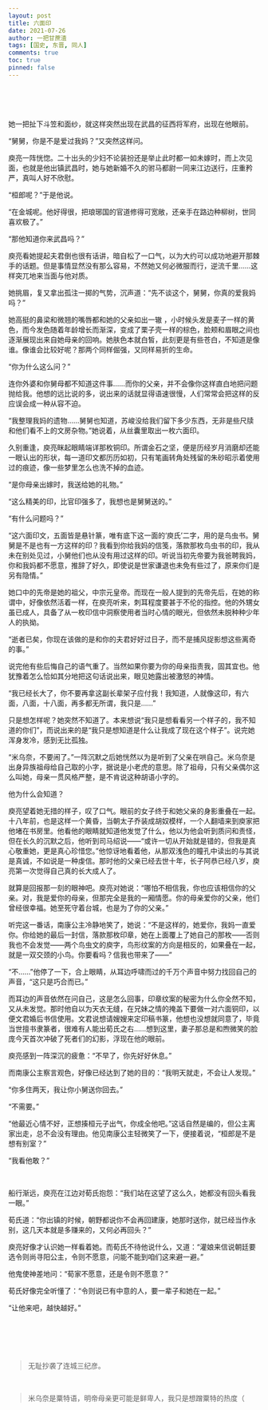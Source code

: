 ```yaml
---
layout: post
title: 六面印
date: 2021-07-26
author: 一把甘蔗渣
tags: [国史, 东晋, 同人]
comments: true
toc: true
pinned: false
---
```

<br/>






<br/>
<br/>




她一把扯下斗笠和面纱，就这样突然出现在武昌的征西将军府，出现在他眼前。

“舅舅，你是不是爱过我妈？”又突然这样问。

庾亮一阵恍惚。二十出头的少妇不论装扮还是举止此时都一如未嫁时，而上次见面，也就是他出镇武昌时，她与她新婚不久的驸马都尉一同来江边送行，庄重矜严，真叫人好不欣慰。

“桓郎呢？”于是他说。

“在金城呢。他好得很，把琅琊国的官道修得可宽敞，还亲手在路边种柳树，世同喜欢极了。”

“那他知道你来武昌吗？”

庾亮看她提起夫君倒也很有话讲，暗自松了一口气，以为大约可以成功地避开那棘手的话题。但是事情显然没有那么容易，不然她又何必微服而行，逆流千里……这样突兀地来当面与他对质。

她挑眉，复又拿出孤注一掷的气势，沉声道：“先不谈这个，舅舅，你真的爱我妈吗？”

她高挺的鼻梁和微翘的嘴唇都和她的父亲如出一辙 ，小时候头发是麦子一样的黄色，而今发色随着年龄增长而渐深，变成了栗子壳一样的棕色，脸颊和眉眼之间也逐渐展现出来自她母亲的回响。她肤色本就白皙，此刻更是有些苍白，不知道是像谁。像谁会比较好呢？那两个同样倔强，又同样易折的生命。

“你为什么这么问？”

连你外婆和你舅母都不知道这件事……而你的父亲，并不会像你这样直白地把问题抛给我。他想的远比说的多，说出来的话就显得语速很慢，人们常常会把这样的反应误会成一种从容不迫。

“我整理我妈的遗物……舅舅也知道，苏峻没给我们留下多少东西，无非是些尺牍和他们看不上的文房杂物。”她说着，从丝囊里取出一枚六面印。

久别重逢，庾亮眯起眼睛端详那枚铜印。所谓金石之坚，便是历经岁月消磨却还能一眼认出的形状，每一道印文都历历如初，只有笔画转角处残留的朱砂昭示着使用过的痕迹，像一些梦里怎么也洗不掉的血迹。

“是你母亲出嫁时，我送给她的礼物。”

“这么精美的印，比官印强多了，我想也是舅舅送的。”

“有什么问题吗？”

“这六面印文，五面皆是悬针篆，唯有底下这一面的‘庾氏’二字，用的是鸟虫书。舅舅是不是也有一方这样的印？我看到你给我妈的信笺，落款那枚鸟虫书的印，我从未在别处见过，小舅他们也从没有用过这样的印。听说当初先帝要为我爸聘我妈，你和我妈都不愿意，推辞了好久，即使说是世家谦退也未免有些过了，原来你们是另有隐情。”

她口中的先帝是她的祖父，中宗元皇帝。而现在一般人提到的先帝先后，在她的称谓中，好像依然活着一样，在庾亮听来，刺耳程度要甚于不伦的指控。他的外甥女虽已成人，具备了从一枚印信中洞察使用者当时心情的眼光，但依然未脱种种少年人的执拗。

“逝者已矣，你现在该做的是和你的夫君好好过日子，而不是捕风捉影想这些离奇的事。”

说完他有些后悔自己的语气重了。当然如果你要为你的母亲指责我，固其宜也。他犹豫着怎么恰如其分地把这句话说出来，眼见她露出被激怒的神情。

“我已经长大了，你不要再拿这副长辈架子应付我！我知道，人就像这印，有六面，八面，十八面，再多都无所谓，我只是……”

只是想怎样呢？她突然不知道了。本来想说“我只是想看看另一个样子的，我不知道的你们”，而说出来的是“我只是想知道是什么让我成了现在这个样子”。说完她浑身发冷，感到无比孤独。

“米乌奈，不要闹了。”一阵沉默之后她恍然以为是听到了父亲在哄自己。米乌奈是出身异族祖母给自己取的小字，据说是小老虎的意思。除了祖母，只有父亲偶尔这么叫她，母亲一贯风格严整，是不肯说这种胡语小字的。

他为什么会知道？

庾亮望着她无措的样子，叹了口气。眼前的女子终于和她父亲的身影重叠在一起。十八年前，也是这样一个黄昏，当朝太子乔装成胡奴模样，一个人翻墙来到庾家把他堵在书房里。他看他的眼睛就知道他发觉了什么，他以为他会听到质问和责怪，但在长久的沉默之后，他听到司马绍说——“或许一切从开始就是错的，但我是真心敬重她，更是真心珍惜您。”他惊讶地看着他，从那双浅色的瞳孔中读出的与其说是真诚，不如说是一种虔信。那时他的父亲已经去世十年，长子阿恭已经八岁，庾亮第一次觉得自己真的长大成人了。

就算是回报那一刻的眼神吧。庾亮对她说：“哪怕不相信我，你也应该相信你的父亲。对，我是爱你的母亲，但那完全是我的一厢情愿。你的母亲爱你的父亲，他们曾经很幸福。她至死守着台城，也是为了你的父亲。”

听完这一番话，南康公主冷静地笑了，她说：“不是这样的，她爱你，我妈一直爱你。你给她的最后一封信，落款那枚印章，她在上面覆上了她自己的那枚——否则我也不会发觉——两个鸟虫文的庾字，鸟形纹案的方向是相反的，如果叠在一起，就是一双交颈的小鸟。你要看吗？信我也带来了——”

“不……”他停了一下，合上眼睛，从耳边呼啸而过的千万个声音中努力找回自己的声音，“这只是巧合而已。”

而耳边的声音依然在问自己，这是怎么回事，印章纹案的秘密为什么你全然不知，又从未发觉。那时他自以为天衣无缝，在兄妹之情的掩盖下要做一对六面铜印，以便文君婚后书信使用。文君说想请嫂嫂来定印稿书篆，他想也没想就同意了，毕竟当世擅书隶篆者，很难有人能出荀氏之右……想到这里，妻子那总是和煦微笑的脸庞今天首次冲破了死者们的幻影，浮现在他的眼前。

庾亮感到一阵深沉的疲惫：“不早了，你先好好休息。”

而南康公主察言观色，好像已经达到了她的目的：“我明天就走，不会让人发现。”

“你多住两天，我让你小舅送你回去。”

“不需要。”

“他最近心情不好，正想揍桓元子出气，你成全他吧。”这话自然是编的，但公主离家出走，总不会没有理由。他见南康公主轻微笑了一下，便接着说，“桓郎是不是想有别室？”

“我看他敢？”

<br/>

船行渐远，庾亮在江边对荀氏抱怨：“我们站在这望了这么久，她都没有回头看我一眼。”

荀氏道：“你出镇的时候，朝野都说你不会再回建康，她那时送你，就已经当作永别，这几天本就是多赚来的，又何必再回头？”

庾亮好像才认识她一样看着她。而荀氏不待他说什么，又道：“灌娘来信说朝廷要选令则尚寻阳公主，令则不愿意，问能不能到咱们这来避一避。”

他鬼使神差地问：“荀家不愿意，还是令则不愿意？”

荀氏好像完全听懂了：“令则说已有中意的人，要一辈子和她在一起。”

“让他来吧，越快越好。”


<br/>
<br/>



<br/>

<br/>

>无耻抄袭了连城三纪彦。

<br/>

>米乌奈是粟特语，明帝母亲更可能是鲜卑人，我只是想蹭粟特的热度（
